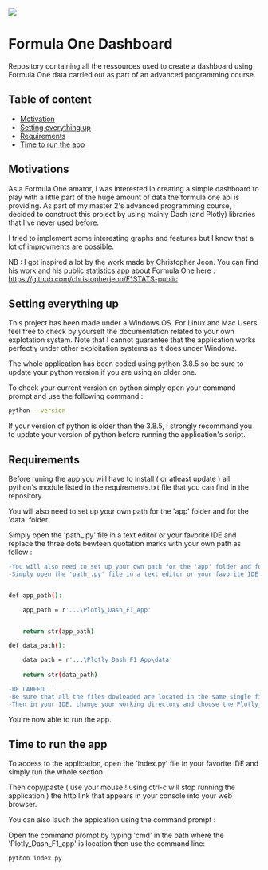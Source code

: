 
![](https://static.tickets-platform.com/img/pages/39/2131/255/media/2/desktop/image_group-4.jpg?ts=1567173136)

# Formula One Dashboard
Repository containing all the ressources used to create a dashboard using Formula One data carried out as part of an advanced programming course.

## Table of content

  * [Motivation](#motivation)
  * [Setting everything up](#setting-everything-aspect)
  * [Requirements](#requirements)
  * [Time to run the app](#time-to-run-the-app)


## Motivations

As a Formula One amator, I was interested in creating a simple dashboard to play with a little part of the huge amount of data the formula one api is providing. As part of my master 2's advanced programming course, I decided to construct this project by using mainly Dash (and Plotly) libraries that I've never used before.

I tried to implement some interesting graphs and features but I know that a lot of improvments are possible.

NB : I got inspired a lot by the work made by Christopher Jeon. You can find his work and his public statistics app about Formula One here : https://github.com/christopherjeon/F1STATS-public

## Setting everything up

This project has been made under a Windows OS. For Linux and Mac Users feel free to check by yourself the documentation related to your own explotation system.
Note that I cannot guarantee that the application works perfectly under other exploitation systems as it does under Windows.

The whole application has been coded using python 3.8.5 so be sure to update your python version if you are using an older one.

To check your current version on python simply open your command prompt and use the following command : 

```bash
python --version
```

If your version of python is older than the 3.8.5, I strongly recommand you to update your version of python before running the application's script.

## Requirements

Before runing the app you will have to install ( or atleast update ) all python's module listed in the requirements.txt file that you can find in the repository.

You will also need to set up your own path for the 'app' folder and for the 'data' folder.

Simply open the 'path_.py' file in a text editor or your favorite IDE and replace the three dots bewteen quotation marks with your own path as follow : 

```diff
-You will also need to set up your own path for the 'app' folder and for the 'data' folder.
-Simply open the 'path_.py' file in a text editor or your favorite IDE and replace the three dots bewteen quotation marks with your own path as follow : 
```

```bash

def app_path():

    app_path = r'...\Plotly_Dash_F1_App'


    return str(app_path)

def data_path():

    data_path = r'...\Plotly_Dash_F1_App\data'
    
    return str(data_path)

```
```diff
-BE CAREFUL :
-Be sure that all the files dowloaded are located in the same single file on your computer.
-Then in your IDE, change your working directory and choose the Plotly_Dash_F1_App as your current working directory.
```
You're now able to run the app.


## Time to run the app 

To access to the application, open the 'index.py' file in your favorite IDE and simply run the whole section.

Then copy/paste ( use your mouse ! using ctrl-c will stop running the application ) the http link that appears in your console into your web browser.

You can also lauch the appication using the command prompt :

Open the command prompt by typing 'cmd' in the path where the 'Plotly_Dash_F1_app' is location then use the command line:

```bash
python index.py
```


